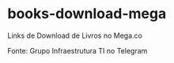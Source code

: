 # books-download-mega
Links de Download de Livros no Mega.co

Fonte: Grupo Infraestrutura TI no Telegram

